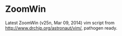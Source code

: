 ZoomWin
=======

Latest ZoomWin (v25n, Mar 09, 2014) vim script from http://www.drchip.org/astronaut/vim/, pathogen ready.
